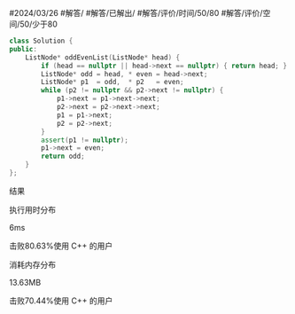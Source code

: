 #2024/03/26 #解答/ #解答/已解出/ #解答/评价/时间/50/80 #解答/评价/空间/50/少于80 

``` cpp
class Solution {
public:
	ListNode* oddEvenList(ListNode* head) {
		if (head == nullptr || head->next == nullptr) { return head; }
		ListNode* odd = head, * even = head->next;
		ListNode* p1  = odd,  * p2   = even;
		while (p2 != nullptr && p2->next != nullptr) {
			p1->next = p1->next->next;
			p2->next = p2->next->next;
			p1 = p1->next;
			p2 = p2->next;
		}
		assert(p1 != nullptr);
		p1->next = even;
		return odd;
	}
};
```

结果

执行用时分布

6ms

击败80.63%使用 C++ 的用户

消耗内存分布

13.63MB

击败70.44%使用 C++ 的用户